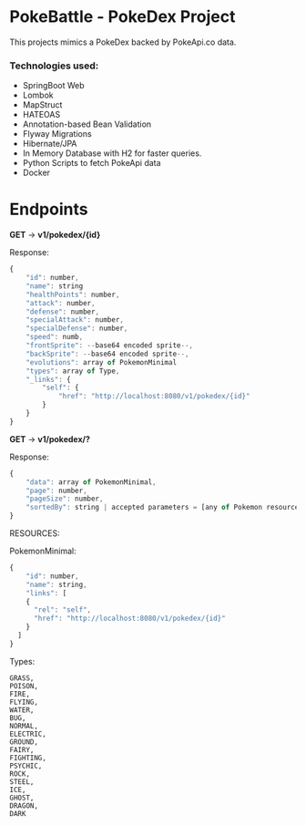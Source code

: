 # PokeBattle - PokeDex Project



This projects mimics a PokeDex backed by PokeApi.co data.

### Technologies used:
- SpringBoot Web
- Lombok 
- MapStruct
- HATEOAS
- Annotation-based Bean Validation
- Flyway Migrations
- Hibernate/JPA
- In Memory Database with H2 for faster queries.
- Python Scripts to fetch PokeApi data
- Docker

# Endpoints

**GET** -> **v1/pokedex/{id}** 

Response:

```javascript
{
    "id": number,
    "name": string
    "healthPoints": number,
    "attack": number,
    "defense": number,
    "specialAttack": number,
    "specialDefense": number,
    "speed": numb,
    "frontSprite": --base64 encoded sprite--,
    "backSprite": --base64 encoded sprite--,
    "evolutions": array of PokemonMinimal
    "types": array of Type,
    "_links": {
        "self": {
            "href": "http://localhost:8080/v1/pokedex/{id}"
        }
    }
}
```

**GET** -> **v1/pokedex/?**

Response:
```javascript
{
    "data": array of PokemonMinimal,
    "page": number,
    "pageSize": number,
    "sortedBy": string | accepted parameters = [any of Pokemon resource except Evolution, Types and Sprites]
}
```


RESOURCES: 

PokemonMinimal:
```javascript
{
    "id": number,
    "name": string,
    "links": [
    {
      "rel": "self",
      "href": "http://localhost:8080/v1/pokedex/{id}"
    }
  ]
}
```


Types:

    GRASS,
    POISON,
    FIRE,
    FLYING,
    WATER,
    BUG,
    NORMAL,
    ELECTRIC,
    GROUND,
    FAIRY,
    FIGHTING,
    PSYCHIC,
    ROCK,
    STEEL,
    ICE,
    GHOST,
    DRAGON,
    DARK
